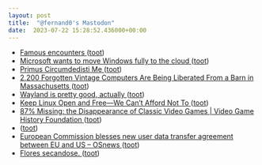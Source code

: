```yaml
---
layout: post
title:  "@fernand0's Mastodon"
date:  2023-07-22 15:28:52.436000+00:00
---
```

*  [Famous encounters ](https://scottlocklin.wordpress.com/2023/07/01/famous-encounters) ([toot](https://mastodon.social/@fernand0/110758443904529681))
*  [Microsoft wants to move Windows fully to the cloud ](https://www.theverge.com/2023/6/27/23775117/microsoft-windows-11-cloud-consumer-strateg) ([toot](https://mastodon.social/@fernand0/110758246292155897))
*  [Primus Circumdedisti Me ](https://www.flickr.com/photos/fernand0/53056773596) ([toot](https://mastodon.social/@fernand0/110758157074815907))
*  [2,200 Forgotten Vintage Computers Are Being Liberated From a Barn in Massachusetts ](https://www.vice.com/en/article/ak3k34/2200-forgotten-vintage-computers-are-being-liberated-from-a-barn-in-massachusett) ([toot](https://mastodon.social/@fernand0/110757549110513537))
*  [Wayland is pretty good, actually ](https://serebit.com/posts/wayland-is-pretty-good) ([toot](https://mastodon.social/@fernand0/110757212246827585))
*  [Keep Linux Open and Free—We Can’t Afford Not To  ](https://www.oracle.com/news/announcement/blog/keep-linux-open-and-free-2023-07-10/) ([toot](https://mastodon.social/@fernand0/110757112635932643))
*  [87% Missing: the Disappearance of Classic Video Games \| Video Game History Foundation ](https://gamehistory.org/87percent) ([toot](https://mastodon.social/@fernand0/110756805469150349))
*  [ ](https://mastodon.social/users/fernand0/statuses/110756653710270886/activity) ([toot](https://mastodon.social/users/fernand0/statuses/110756653710270886/activity))
*  [European Commission blesses new user data transfer agreement between EU and US  –  OSnews ](https://www.osnews.com/story/136331/european-commission-blesses-new-user-data-transfer-agreement-between-eu-and-us) ([toot](https://mastodon.social/@fernand0/110756502771193349))
*  [Flores secandose. ](https://avecesunafoto.wordpress.com/2023/07/21/flores-secandose) ([toot](https://mastodon.social/@fernand0/110756490886192508))
